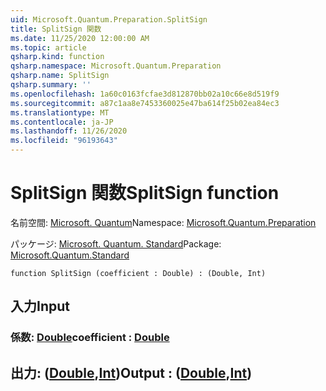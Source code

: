 ```yaml
---
uid: Microsoft.Quantum.Preparation.SplitSign
title: SplitSign 関数
ms.date: 11/25/2020 12:00:00 AM
ms.topic: article
qsharp.kind: function
qsharp.namespace: Microsoft.Quantum.Preparation
qsharp.name: SplitSign
qsharp.summary: ''
ms.openlocfilehash: 1a60c0163fcfae3d812870bb02a10c66e8d519f9
ms.sourcegitcommit: a87c1aa8e7453360025e47ba614f25b02ea84ec3
ms.translationtype: MT
ms.contentlocale: ja-JP
ms.lasthandoff: 11/26/2020
ms.locfileid: "96193643"
---
```

# <a name="splitsign-function"></a><span data-ttu-id="1ce4b-102">SplitSign 関数</span><span class="sxs-lookup"><span data-stu-id="1ce4b-102">SplitSign function</span></span>

<span data-ttu-id="1ce4b-103">名前空間: [Microsoft. Quantum](xref:Microsoft.Quantum.Preparation)</span><span class="sxs-lookup"><span data-stu-id="1ce4b-103">Namespace: [Microsoft.Quantum.Preparation](xref:Microsoft.Quantum.Preparation)</span></span>

<span data-ttu-id="1ce4b-104">パッケージ: [Microsoft. Quantum. Standard](https://nuget.org/packages/Microsoft.Quantum.Standard)</span><span class="sxs-lookup"><span data-stu-id="1ce4b-104">Package: [Microsoft.Quantum.Standard](https://nuget.org/packages/Microsoft.Quantum.Standard)</span></span>




```qsharp
function SplitSign (coefficient : Double) : (Double, Int)
```


## <a name="input"></a><span data-ttu-id="1ce4b-105">入力</span><span class="sxs-lookup"><span data-stu-id="1ce4b-105">Input</span></span>

### <a name="coefficient--double"></a><span data-ttu-id="1ce4b-106">係数: [Double](xref:microsoft.quantum.lang-ref.double)</span><span class="sxs-lookup"><span data-stu-id="1ce4b-106">coefficient : [Double](xref:microsoft.quantum.lang-ref.double)</span></span>





## <a name="output--doubleint"></a><span data-ttu-id="1ce4b-107">出力: ([Double](xref:microsoft.quantum.lang-ref.double),[Int](xref:microsoft.quantum.lang-ref.int))</span><span class="sxs-lookup"><span data-stu-id="1ce4b-107">Output : ([Double](xref:microsoft.quantum.lang-ref.double),[Int](xref:microsoft.quantum.lang-ref.int))</span></span>

